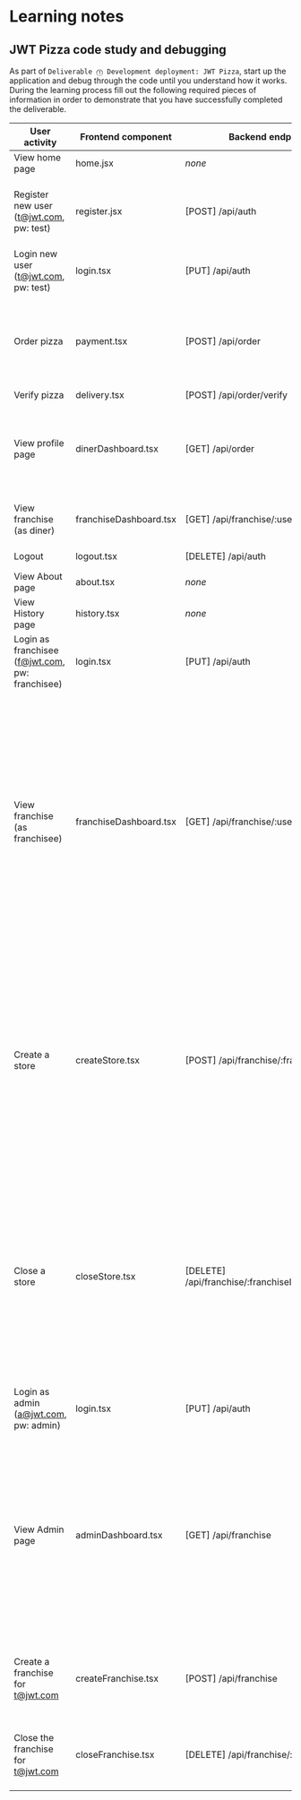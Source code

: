 # Learning notes

## JWT Pizza code study and debugging

As part of `Deliverable ⓵ Development deployment: JWT Pizza`, start up the application and debug through the code until you understand how it works. During the learning process fill out the following required pieces of information in order to demonstrate that you have successfully completed the deliverable.

| User activity                                       | Frontend component | Backend endpoints | Database SQL |
| --------------------------------------------------- | ------------------ | ----------------- | ------------ |
| View home page                                      |     home.jsx       |      *none*       |    *none*    |
| Register new user<br/>(t@jwt.com, pw: test)         |   register.jsx     | [POST] /api/auth  |INSERT INTO user (name, email, password) VALUES (?, ?, ?) <br/> INSERT INTO userRole (userId, role, objectId) VALUES (?, ?, ?)  |
| Login new user<br/>(t@jwt.com, pw: test)            |      login.tsx     | [PUT] /api/auth   |SELECT * FROM user WHERE email=? <br/> SELECT * FROM userRole WHERE userId=?|
| Order pizza                                         |    payment.tsx     | [POST] /api/order |INSERT INTO dinerOrder (dinerId, franchiseId, storeId, date) VALUES (?, ?, ?, now()) <br/> INSERT INTO orderItem (orderId, menuId, description, price) VALUES (?, ?, ?, ?)|
| Verify pizza                                        |    delivery.tsx    |[POST] /api/order/verify|     *none*   |
| View profile page                                   | dinerDashboard.tsx |  [GET] /api/order |SELECT id, franchiseId, storeId, date FROM dinerOrder WHERE dinerId=? LIMIT <br/> SELECT id, menuId, description, price FROM orderItem WHERE orderId=?|
| View franchise<br/>(as diner)                       |franchiseDashboard.tsx|[GET] /api/franchise/:userId|SELECT objectId FROM userRole WHERE role='franchisee' AND userId=?|
| Logout                                              |      logout.tsx    |[DELETE] /api/auth |DELETE FROM auth WHERE token=?|
| View About page                                     |      about.tsx     |      *none*       |    *none*    |
| View History page                                   |    history.tsx     |      *none*       |    *none*    |
| Login as franchisee<br/>(f@jwt.com, pw: franchisee) |      login.tsx     | [PUT] /api/auth   |SELECT * FROM user WHERE email=? <br/> SELECT * FROM userRole WHERE userId=?|
| View franchise<br/>(as franchisee)                  |franchiseDashboard.tsx|[GET] /api/franchise/:userId|SELECT objectId FROM userRole WHERE role='franchisee' AND userId=? <br/> SELECT id, name FROM franchise WHERE id in (${franchiseIds.join(',')}) <br/> SELECT u.id, u.name, u.email FROM userRole AS ur JOIN user AS u ON u.id=ur.userId WHERE ur.objectId=? AND ur.role='franchisee' <br/> SELECT s.id, s.name, COALESCE(SUM(oi.price), 0) AS totalRevenue FROM dinerOrder AS do JOIN orderItem AS oi ON do.id=oi.orderId RIGHT JOIN store AS s ON s.id=do.storeId WHERE s.franchiseId=? GROUP BY s.id|
| Create a store                                      |  createStore.tsx   |[POST] /api/franchise/:franchiseId/store|SELECT u.id, u.name, u.email FROM userRole AS ur JOIN user AS u ON u.id=ur.userId WHERE ur.objectId=? AND ur.role='franchisee' <br/> SELECT s.id, s.name, COALESCE(SUM(oi.price), 0) AS totalRevenue FROM dinerOrder AS do JOIN orderItem AS oi ON do.id=oi.orderId RIGHT JOIN store AS s ON s.id=do.storeId WHERE s.franchiseId=? GROUP BY s.id <br/> INSERT INTO store (franchiseId, name) VALUES (?, ?)|
| Close a store                                       |   closeStore.tsx   |[DELETE] /api/franchise/:franchiseId/store/:storeId|SELECT u.id, u.name, u.email FROM userRole AS ur JOIN user AS u ON u.id=ur.userId WHERE ur.objectId=? AND ur.role='franchisee' <br/> SELECT s.id, s.name, COALESCE(SUM(oi.price), 0) AS totalRevenue FROM dinerOrder AS do JOIN orderItem AS oi ON do.id=oi.orderId RIGHT JOIN store AS s ON s.id=do.storeId WHERE s.franchiseId=? GROUP BY s.id <br/> DELETE FROM store WHERE franchiseId=? AND id=?|
| Login as admin<br/>(a@jwt.com, pw: admin)           |      login.tsx     |  [PUT] /api/auth  |SELECT * FROM user WHERE email=? <br/> SELECT * FROM userRole WHERE userId=?|
| View Admin page                                     | adminDashboard.tsx |[GET] /api/franchise|SELECT id, name FROM franchise <br/> SELECT u.id, u.name, u.email FROM userRole AS ur JOIN user AS u ON u.id=ur.userId WHERE ur.objectId=? AND ur.role='franchisee' <br/> SELECT s.id, s.name, COALESCE(SUM(oi.price), 0) AS totalRevenue FROM dinerOrder AS do JOIN orderItem AS oi ON do.id=oi.orderId RIGHT JOIN store AS s ON s.id=do.storeId WHERE s.franchiseId=? GROUP BY s.id|
| Create a franchise for t@jwt.com                    |createFranchise.tsx |[POST] /api/franchise|SELECT id, name FROM user WHERE email=? <br/> INSERT INTO franchise (name) VALUES (?) <br/> INSERT INTO userRole (userId, role, objectId) VALUES (?, ?, ?)|
| Close the franchise for t@jwt.com                   | closeFranchise.tsx |[DELETE] /api/franchise/:franchiseId|DELETE FROM store WHERE franchiseId=? <br/> DELETE FROM userRole WHERE objectId=? <br/> DELETE FROM franchise WHERE id=?|
